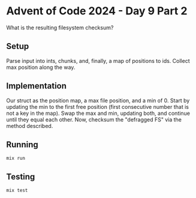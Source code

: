 # Advent of Code 2024 - Day 9 Part 2

What is the resulting filesystem checksum?

## Setup

Parse input into ints, chunks, and, finally, a map of positions to ids. Collect
max position along the way.

## Implementation

Our struct as the position map, a max file position, and a min of 0. Start by
updating the min to the first free position (first consecutive number that is
not a key in the map). Swap the max and min, updating both, and continue until
they equal each other. Now, checksum the "defragged FS" via the method
described.

## Running

`mix run`

## Testing

`mix test`

